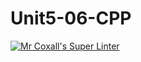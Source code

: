# Unit5-06-CPP
[![Mr Coxall's Super Linter](https://github.com/ICS3U-Programming-TamerZ/Unit5-06-CPP/workflows/Mr%20Coxall's%20Super%20Linter/badge.svg)](https://github.com/ICS3U-Programming-TamerZ/Unit5-06-CPP/actions/)
